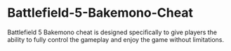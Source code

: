 # Battlefield-5-Bakemono-Cheat
Battlefield 5 Bakemono cheat is designed specifically to give players the ability to fully control the gameplay and enjoy the game without limitations.
